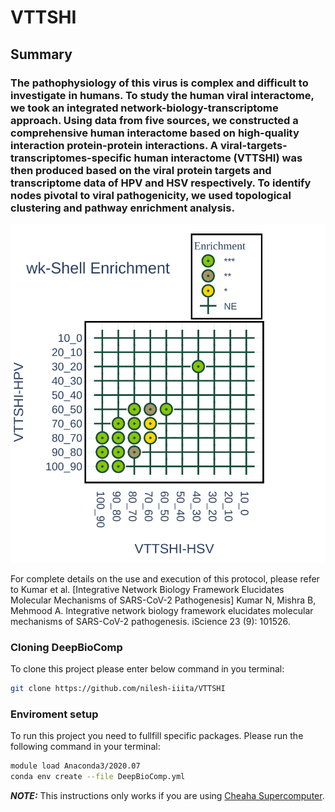 # VTTSHI

## Summary

### The pathophysiology of this virus is complex and difficult to investigate in humans. To study the human viral interactome, we took an integrated network-biology-transcriptome approach. Using data from five sources, we constructed a comprehensive human interactome based on high-quality interaction protein-protein interactions. A viral-targets-transcriptomes-specific human interactome (VTTSHI) was then produced based on the viral protein targets and transcriptome data of HPV and HSV respectively. To identify nodes pivotal to viral pathogenicity, we used topological clustering and pathway enrichment analysis.

![](Images/Enrichment_dot.svg)

For complete details on the use and execution of this protocol, please refer to Kumar et al. 
[Integrative Network Biology Framework Elucidates Molecular Mechanisms of SARS-CoV-2 Pathogenesis] Kumar N, Mishra B, Mehmood A. Integrative network biology framework elucidates molecular mechanisms of SARS-CoV-2 pathogenesis. iScience 23 (9): 101526.


### Cloning DeepBioComp
To clone this project please enter below command in you terminal:
```bash
git clone https://github.com/nilesh-iiita/VTTSHI
``` 

### Enviroment setup
To run this project you need to fullfill specific packages. Please run the following command in your terminal:
```bash
module load Anaconda3/2020.07
conda env create --file DeepBioComp.yml
```
_**NOTE:**_ This instructions only works if you are using [Cheaha Supercomputer](https://www.uab.edu/it/home/research-computing/cheaha).
